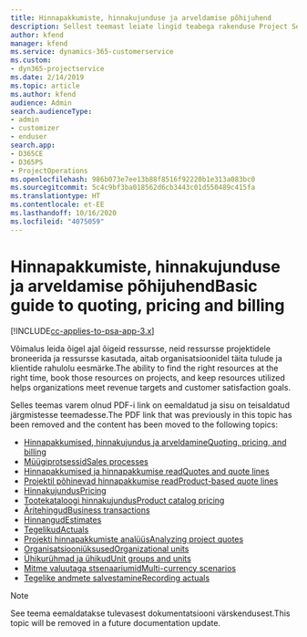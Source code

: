 ```yaml
---
title: Hinnapakkumiste, hinnakujunduse ja arveldamise põhijuhend
description: Sellest teemast leiate lingid teabega rakenduse Project Service Automation hinnapakkumiste, hinnakujunduse ja arveldamise kohta.
author: kfend
manager: kfend
ms.service: dynamics-365-customerservice
ms.custom:
- dyn365-projectservice
ms.date: 2/14/2019
ms.topic: article
ms.author: kfend
audience: Admin
search.audienceType:
- admin
- customizer
- enduser
search.app:
- D365CE
- D365PS
- ProjectOperations
ms.openlocfilehash: 986b073e7ee13b88f8516f92220b1e313a083bc0
ms.sourcegitcommit: 5c4c9bf3ba018562d6cb3443c01d550489c415fa
ms.translationtype: HT
ms.contentlocale: et-EE
ms.lasthandoff: 10/16/2020
ms.locfileid: "4075059"
---
```

# <a name="basic-guide-to-quoting-pricing-and-billing"></a><span data-ttu-id="89318-103">Hinnapakkumiste, hinnakujunduse ja arveldamise põhijuhend</span><span class="sxs-lookup"><span data-stu-id="89318-103">Basic guide to quoting, pricing and billing</span></span>

[!INCLUDE[cc-applies-to-psa-app-3.x](../../includes/cc-applies-to-psa-app-3x.md)]

<span data-ttu-id="89318-104">Võimalus leida õigel ajal õigeid ressursse, neid ressursse projektidele broneerida ja ressursse kasutada, aitab organisatsioonidel täita tulude ja klientide rahulolu eesmärke.</span><span class="sxs-lookup"><span data-stu-id="89318-104">The ability to find the right resources at the right time, book those resources on projects, and keep resources utilized helps organizations meet revenue targets and customer satisfaction goals.</span></span> 

<span data-ttu-id="89318-105">Selles teemas varem olnud PDF-i link on eemaldatud ja sisu on teisaldatud järgmistesse teemadesse.</span><span class="sxs-lookup"><span data-stu-id="89318-105">The PDF link that was previously in this topic has been removed and the content has been moved to the following topics:</span></span>

- [<span data-ttu-id="89318-106">Hinnapakkumised, hinnakujundus ja arveldamine</span><span class="sxs-lookup"><span data-stu-id="89318-106">Quoting, pricing, and billing</span></span>](../quote-bill-price.md)
- [<span data-ttu-id="89318-107">Müügiprotsessid</span><span class="sxs-lookup"><span data-stu-id="89318-107">Sales processes</span></span>](../basic-sales-process.md)
- [<span data-ttu-id="89318-108">Hinnapakkumised ja hinnapakkumise read</span><span class="sxs-lookup"><span data-stu-id="89318-108">Quotes and quote lines</span></span>](../basic-quote-lines.md)
- [<span data-ttu-id="89318-109">Projektil põhinevad hinnapakkumise read</span><span class="sxs-lookup"><span data-stu-id="89318-109">Product-based quote lines</span></span>](../product-based-quote-lines.md)
- [<span data-ttu-id="89318-110">Hinnakujundus</span><span class="sxs-lookup"><span data-stu-id="89318-110">Pricing</span></span>](../basic-pricing.md)
- [<span data-ttu-id="89318-111">Tootekataloogi hinnakujundus</span><span class="sxs-lookup"><span data-stu-id="89318-111">Product catalog pricing</span></span>](../product-catalog-pricing.md)
- [<span data-ttu-id="89318-112">Äritehingud</span><span class="sxs-lookup"><span data-stu-id="89318-112">Business transactions</span></span>](../basic-business-transactions.md)
- [<span data-ttu-id="89318-113">Hinnangud</span><span class="sxs-lookup"><span data-stu-id="89318-113">Estimates</span></span>](../estimates.md)
- [<span data-ttu-id="89318-114">Tegelikud</span><span class="sxs-lookup"><span data-stu-id="89318-114">Actuals</span></span>](../actuals.md)
- [<span data-ttu-id="89318-115">Projekti hinnapakkumiste analüüs</span><span class="sxs-lookup"><span data-stu-id="89318-115">Analyzing project quotes</span></span>](../basic-analyzing-quotes.md)
- [<span data-ttu-id="89318-116">Organisatsiooniüksused</span><span class="sxs-lookup"><span data-stu-id="89318-116">Organizational units</span></span>](../advanced-organizational.md)
- [<span data-ttu-id="89318-117">Ühikurühmad ja ühikud</span><span class="sxs-lookup"><span data-stu-id="89318-117">Unit groups and units</span></span>](../advanced-units.md)
- [<span data-ttu-id="89318-118">Mitme valuutaga stsenaariumid</span><span class="sxs-lookup"><span data-stu-id="89318-118">Multi-currency scenarios</span></span>](../advanced-currency.md)
- [<span data-ttu-id="89318-119">Tegelike andmete salvestamine</span><span class="sxs-lookup"><span data-stu-id="89318-119">Recording actuals</span></span>](../advanced-actuals.md)

> [!NOTE]
> <span data-ttu-id="89318-120">See teema eemaldatakse tulevasest dokumentatsiooni värskendusest.</span><span class="sxs-lookup"><span data-stu-id="89318-120">This topic will be removed in a future documentation update.</span></span> 
